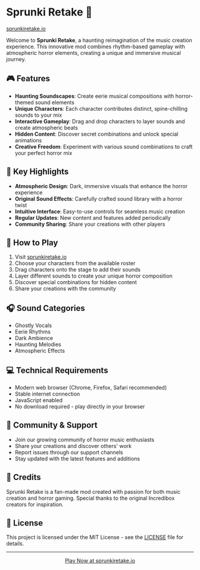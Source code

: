 # Sprunki Retake 🎵

[sprunkiretake.io](https://sprunkiretake.io)

Welcome to **Sprunki Retake**, a haunting reimagination of the music creation experience. This innovative mod combines rhythm-based gameplay with atmospheric horror elements, creating a unique and immersive musical journey.

## 🎮 Features

- **Haunting Soundscapes**: Create eerie musical compositions with horror-themed sound elements
- **Unique Characters**: Each character contributes distinct, spine-chilling sounds to your mix
- **Interactive Gameplay**: Drag and drop characters to layer sounds and create atmospheric beats
- **Hidden Content**: Discover secret combinations and unlock special animations
- **Creative Freedom**: Experiment with various sound combinations to craft your perfect horror mix

## 🌟 Key Highlights

- **Atmospheric Design**: Dark, immersive visuals that enhance the horror experience
- **Original Sound Effects**: Carefully crafted sound library with a horror twist
- **Intuitive Interface**: Easy-to-use controls for seamless music creation
- **Regular Updates**: New content and features added periodically
- **Community Sharing**: Share your creations with other players

## 🎵 How to Play

1. Visit [sprunkiretake.io](https://sprunkiretake.io)
2. Choose your characters from the available roster
3. Drag characters onto the stage to add their sounds
4. Layer different sounds to create your unique horror composition
5. Discover special combinations for hidden content
6. Share your creations with the community

## 🎧 Sound Categories

- Ghostly Vocals
- Eerie Rhythms
- Dark Ambience
- Haunting Melodies
- Atmospheric Effects

## 💻 Technical Requirements

- Modern web browser (Chrome, Firefox, Safari recommended)
- Stable internet connection
- JavaScript enabled
- No download required - play directly in your browser

## 🤝 Community & Support

- Join our growing community of horror music enthusiasts
- Share your creations and discover others&apos; work
- Report issues through our support channels
- Stay updated with the latest features and additions

## 🎨 Credits

Sprunki Retake is a fan-made mod created with passion for both music creation and horror gaming. Special thanks to the original Incredibox creators for inspiration.

## 📜 License

This project is licensed under the MIT License - see the [LICENSE](LICENSE) file for details.

---

<p align="center">
  <a href="https://sprunkiretake.io">
    Play Now at sprunkiretake.io
  </a>
</p>

